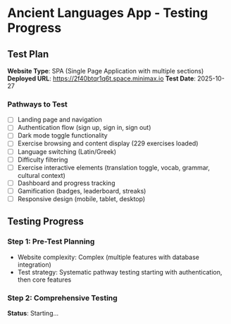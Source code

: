 # Ancient Languages App - Testing Progress

## Test Plan
**Website Type**: SPA (Single Page Application with multiple sections)
**Deployed URL**: https://2f40btqr1q6t.space.minimax.io
**Test Date**: 2025-10-27

### Pathways to Test
- [ ] Landing page and navigation
- [ ] Authentication flow (sign up, sign in, sign out)
- [ ] Dark mode toggle functionality
- [ ] Exercise browsing and content display (229 exercises loaded)
- [ ] Language switching (Latin/Greek)
- [ ] Difficulty filtering
- [ ] Exercise interactive elements (translation toggle, vocab, grammar, cultural context)
- [ ] Dashboard and progress tracking
- [ ] Gamification (badges, leaderboard, streaks)
- [ ] Responsive design (mobile, tablet, desktop)

## Testing Progress

### Step 1: Pre-Test Planning
- Website complexity: Complex (multiple features with database integration)
- Test strategy: Systematic pathway testing starting with authentication, then core features

### Step 2: Comprehensive Testing
**Status**: Starting...

